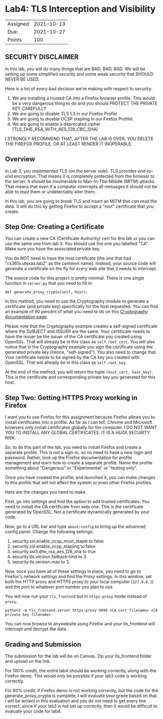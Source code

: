 # Lab4: TLS Interception and Visibility

|||
|---|---|
| Assigned | 2021-10-13|
| Due: | 2021-10-27 |
| Points | 100 |

## SECURITY DISCLAIMER

In this lab, you will do many things that are BAD, BAD, BAD.
We will be setting up some simplified
security and some weak security that SHOULD NEVER BE USED. 

Here is a list of every bad decision we're making
with respect to security:

1. We are installing a trusted CA into a Firefox browser
profile. This would be a very dangerous thing to do and
you should PROTECT THE PRIVATE KEY CAREFULLY
1. We are going to disable TLS 1.3 in our Firefox Profile
1. We are going to disable OCSP stapling in our Firefox Profile\
1. We are going to enable a deprecated cipher (TLS_DHE_RSA_WITH_AES_128_CBC_SHA)

I STRONGLY RECOMMEND THAT, AFTER THE LAB IS OVER, YOU DELETE THE
FIREFOX PROFILE, OR AT LEAST RENDER IT INOPERABLE.

## Overview

In Lab 3, you implemented TLS (on the server side). TLS provides *end-to-end* encryption.
That means it is completely protected from the browser to the server. It *should* be
invulnerable to Man-In-The-Middle (MITM) attacks. That means that even if a computer
intercepts all messages it should not be able to read them or undetectably alter them.

In this lab, you are going to *break* TLS and insert an MITM that *can* read the data.
It will do this by getting Firefox to accept a "root" certificate that you create.

## Step One:  Creating a Certificate

You can create a new CA (Certificate Authority) cert for this lab or you can use the
same one from lab 3. You should use the one you labelled "CA". Make sure you have the
associated private key.

You do NOT need to have the host certificate (the one that had "cs361s.utexas.lab2" as
the common name). Instead, your source code will *generate* a certificate on the fly
for *every* web site that it needs to intercept.

The source code for this project is pretty minimal. There is one single
function in `server.py` that you need to fill in:

    def generate_proxy_crypto(self, host):
    
In this method, you need to use the Cryptography module to generate
a certificate (and private key) specifically for the host requested. 
You can find an example of 90 percent of what you need to do on this
[Cryptography documentation page](https://cryptography.io/en/latest/x509/reference/#x-509-certificate-builder).

Please note that the Cryptography example creates a self-signed certificate
where the SUBJECT and ISSUER are the same. Your certificate needs to have
the issuer be the issuer of the CA certificate you created using OpenSSL.
That will already be in this class as `self.root_cert`. You will also notice
that in the Cryptography example you sign the certificate using the generated
private key (hence, "self-signed"). You also need to change that. Your 
certificate needs to be signed by the CA key you created with OpenSSL. That
will already be in this class as `self.root_key`.

At the end of the method, you will return the tuple `(host_cert, host_key)`.
This is the certificate and corresponding private key you generated for this
host.


## Step Two: Getting HTTPS Proxy working in Firefox

I want you to use Firefox for this assignment because Firefox allows
you to install certificates into a profile. As far as I can tell, Chrome
and Microsoft browsers only install certificates globally for the computer.
I DO NOT WANT YOU TO INSTALL ANY GLOBAL CERTIFICATES. IT IS A HUGE
SECURITY RISK.

So, to do this part of the lab, you need to install Firefox and create
a separate profile. This is not a sign-in, so no need to have a new
login and password. Rather, look up the Firefox documentation for 
profile management and learn how to create a separate profile. Name
the profile something about "Dangerous" or "Experimental" or "testing only".

Once you have created the profile, and launched it, you can make changes
to this profile that will not affect the system or even other Firefox profiles.

Here are the changes you need to make.

First, go into settings and find the option to add trusted certificates.
You need to install the CA certificate from setp one. This is the certificate
generated by OpenSSL. Not a certificate dynamically generated by your code.

Now, go to a URL bar and type `about:config` to bring up the advanced
config panel. Change the following settings:

1. security.ssl.enable_ocsp_must_staple to false
1. security.ssl.enable_ocsp_stapling to false
1. security.ssl3.dhe_rsa_aes_128_sha to true
1. security.tls.version.fallback-limit to 3
1. security.tls.version.max to 3

Now, once you have all of these settings in place, you need to go to
Firefox's network settings and find the Proxy settings. In this window,
set both the HTTP proxy and HTTPS proxy to your local computer
(`127.0.0.1`) and the port to whatever port number you plan to use.

You will now run your `tls_frontend` but in `https-proxy` mode instead of `proxy`.

    python3 -m tls_frontend.server https-proxy 9999 <CA cert filename> <CA private key filename>
    
You can now browse to anywebsite using Firefox and your tls_frontend will intercept and decrypt
the data.

## Grading and Submission

The submission for the lab will be on Canvas. Zip your tls_frontend folder and upload on the link.

For 100% credit, the entire lab4 should be working correctly, along with the Firefox demo. This would only be possible if your lab3 code is working correctly.

For 80% credit, if Firefox demo is not working correctly, but the code for the generate_proxy_crypto is complete, I will evaluate your grade based on that. I will be lenient in this evaluation and you do not need to get every line correct, since if your lab3 is not set up correctly, then it would be difficult to evaluate your code for lab4.


